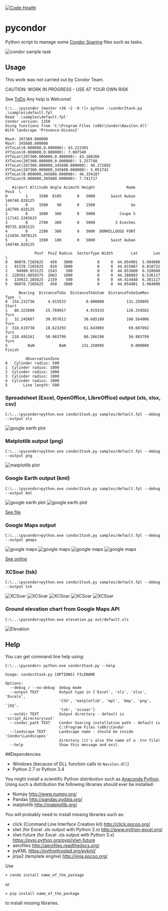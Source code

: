 [![Code Health](https://landscape.io/github/scls19fr/pycondor/master/landscape.svg?style=flat)](https://landscape.io/github/scls19fr/pycondor/master)

# pycondor
Python script to manage some [Condor Soaring](http://www.condorsoaring.com/) files such as tasks.

![condor sample task](screenshots/condor.jpg)

## Usage

This work was not carried out by Condor Team.

CAUTION: WORK IN PROGRESS - USE AT YOUR OWN RISK

See [ToDo](https://github.com/scls19fr/pycondor/wiki/ToDo) Any help is Welcome!

	C:\...\pycondor [master +26 ~2 -0 !]> python .\condor2task.py .\samples\default.fpl
	Read '.\samples\default.fpl'
	Condor version: 1150
	Using functions from 'C:\Program Files (x86)\Condor\NaviCon.dll'
	With landscape 'Provence-Oisans2'

	MaxX: 207360.000000
	MaxY: 345600.000000
	XYToLat(0.000000,0.000000): 43.223301
	XYToLon(0.000000,0.000000): 7.807540
	XYToLat(207360.000000,0.000000): 43.168266
	XYToLon(207360.000000,0.000000): 5.257740
	XYToLat(207360.000000,345600.000000): 46.272892
	XYToLon(207360.000000,345600.000000): 5.051742
	XYToLat(0.000000,345600.000000): 46.334187
	XYToLon(0.000000,345600.000000): 7.741717

	   Airport Altitude Angle Azimuth Height              Name            PosX  \
	0        1     1500  8105       0   5000       Saint Auban   144740.828125
	1        0     1500    90       0   2500                Go   142760.828125
	2        0     1600   360       0   5000           Coupe S  117142.2265625
	3        0     2700   360       0   5000         3 Eveches   99735.8203125
	4        0     2200   360       0   5000  DORMILLOUSE FORT  111656.5078125
	5        1     1500   180       0   5000       Saint Auban   144740.828125

				 PosY  PosZ Radius  SectorType Width        Lat       Lon  \
	0   96078.7265625   450   3000           0     0  44.054901  5.984000
	1   91578.7265625   810   3000           0     0  44.015087  6.010722
	2    94980.953125  1543    500           0     0  44.053600  6.328600
	3  120593.0859375  2663   1000           0     0  44.288883  6.536117
	4   134922.265625  2159    500           0     0  44.414448  6.381117
	5   96078.7265625   450   3000           0     0  44.054901  5.984000

		  Bearing  DistanceToGo  DistanceToGoSum  DistanceToGoSumRev    Type  \
	0  154.232736      4.915533         0.000000          131.250095   Start
	1   80.323608     25.769657         4.915533          126.334562    Turn
	2   32.245807     30.957813        30.685189          100.564906    Turn
	3  318.619738     18.623293        61.643003           69.607092    Turn
	4  218.495261     50.983799        80.266296           50.983799    Turn
	5         NaN           NaN       131.250095            0.000000  Finish

			 ObservationZone
	0   Cylinder radius: 500
	1  Cylinder radius: 1000
	2  Cylinder radius: 1000
	3  Cylinder radius: 1000
	4  Cylinder radius: 1000
	5       Line length: 500

### Spreadsheet (Excel, OpenOffice, LibreOffice) output (xls, xlsx, csv)

	C:\...\pycondor>python.exe condor2task.py samples/default.fpl --debug --output xls

![google earth plot](screenshots/spreadsheet.jpg)

### Matplotlib output (png)

	C:\...\pycondor>python.exe condor2task.py samples/default.fpl --debug --output png

![matplotlib plot](pycondor/out/default.png)

### Google Earth output (kml)


	C:\...\pycondor>python.exe condor2task.py samples/default.fpl --debug --output kml

![google earth plot](screenshots/google_earth/01.jpg)
![google earth plot](screenshots/google_earth/02.jpg)

[See file](https://raw.githubusercontent.com/scls19fr/pycondor/master/pycondor/out/default.kml)

### Google Maps output

	C:\...\pycondor>python.exe condor2task.py samples/default.fpl --debug --output gmaps

![google maps](screenshots/google_maps/01.jpg)
![google maps](screenshots/google_maps/02.jpg)
![google maps](screenshots/google_maps/03.jpg)
![google maps](screenshots/google_maps/04.jpg)

[See online](http://scls19fr.github.io/pycondor/gmaps/default.html)

### XCSoar (tsk)

	C:\...\pycondor>python.exe condor2task.py samples/default.fpl --debug --output tsk

![XCSoar](screenshots/XCSoar6/01.jpg)
![XCSoar](screenshots/XCSoar6/02.jpg)
![XCSoar](screenshots/XCSoar6/02.jpg)
![XCSoar](screenshots/XCSoar6/04.jpg)
![XCSoar](screenshots/XCSoar6/05.jpg)

### Ground elevation chart from Google Maps API

	C:\...\pycondor>python.exe elevation.py out/default.xls

![Elevation](screenshots/elevation_default.png)

## Help
You can get command line help using:

	C:\...\pycondor> python.exe condor2task.py --help

	Usage: condor2task.py [OPTIONS] FILENAME

	Options:
	  --debug / --no-debug  debug mode
	  --output TEXT         Output type in ['Excel', 'xls', 'xlsx', 'Excelx',
							'CSV', 'matplotlib', 'mpl', 'bmp', 'png', 'jpg',
							'tsk', 'xcsoar']
	  --outdir TEXT         Output directory - default is 'script_directory\out'
	  --condor_path TEXT    Condor Soaring installation path - default is
							C:\Program Files (x86)\Condor
	  --landscape TEXT      Landscape name - should be inside 'Condor\Landscapes'
							directory (it's also the name of a .trn file)
	  --help                Show this message and exit.	
	
##Dependencies
* Windows (because of DLL function calls to `NaviCon.dll`)
* Python 2.7 or Python 3.4

You might install a scientific Python distribution such as [Anaconda Python](http://continuum.io/).
Using such a distribution the following libraries should ever be installed:
* Numpy http://www.numpy.org/
* Pandas http://pandas.pydata.org/
* matplotlib http://matplotlib.org/

You will probably need to install missing libraries such as:
* click (Command Line Interface Creation kit) http://click.pocoo.org/
* xlwt (for Excel .xls output with Python 2.x) http://www.python-excel.org/
* xlwt-future (for Excel .xls output with Python 3.x) https://pypi.python.org/pypi/xlwt-future
* aerofiles http://aerofiles.readthedocs.org/
* pyKML https://pythonhosted.org/pykml/
* jinja2 (template engine)  http://jinja.pocoo.org/

Use

    > conda install name_of_the_package

or

    > pip install name_of_the_package

to install missing libraries.
